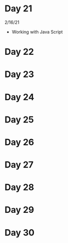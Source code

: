 # Day 21

2/16/21

- Working with Java Script

# Day 22

# Day 23

# Day 24

# Day 25

# Day 26

# Day 27

# Day 28

# Day 29

# Day 30
